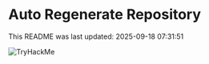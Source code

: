 # Auto Regenerate Repository

This README was last updated: 2025-09-18 07:31:51

 ![TryHackMe](https://tryhackme.com/badge/533634)